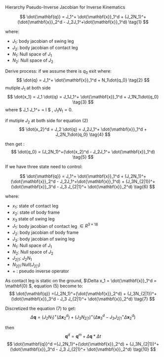 
Hierarchy Pseudo-Inverse Jacobian for Inverse Kinematics

$$
\dot{\mathbf{q}} = J_1^+ \dot{\mathbf{x}}_1^d + (J_2N_1)^+(\dot{\mathbf{x}}_2^d - J_2J_1^+\dot{\mathbf{x}}_1^d) \tag{1}
$$

where: 
* $J_1$: body jacobian of swing leg 
* $J_2$: body jacobian of contact leg 
* $N_1$: Null space of $J_1$ 
* $N_2$: Null space of $J_2$

Derive process: 
if we assume there is $q_0$ exit where:
$$
\dot{q} = J_1^+ \dot{\mathbf{x}}_1^d + N_1\dot{q_0} \tag{2}
$$
mutiple $J_1$ at both side 
$$
\dot{x_1} = J_1 \dot{q} = J_1J_1^+ \dot{\mathbf{x}}_1^d + J_1N_1\dot{q_0} \tag{3}
$$
where $ J_1 J_1^+ = I $ , $J_1N_1 = 0$.

if mutiple $J_2$ at both side for equation (2) 
$$
\dot{x_2}^d = J_2 \dot{q} = J_2J_1^+ \dot{\mathbf{x}}_1^d + J_2N_1\dot{q_0} \tag{4}
$$

then get : 
$$
\dot{q_0} = (J_2N_1)^+(\dot{x_2}^d - J_2J_1^+ \dot{\mathbf{x}}_1^d) \tag{5}
$$


If we have three state need to control:

$$
\dot{\mathbf{q}} = J_1^+ \dot{\mathbf{x}}_1^d + (J_2N_1)^+(\dot{\mathbf{x}}_2^d - J_2J_1^+\dot{\mathbf{x}}_1^d) + (J_3N_{2|1})^+ (\dot{\mathbf{x}}_3^d - J_3 J_{2|1}^+ \dot{\mathbf{x}}_2^d)  \tag{6}
$$

where: 
* $x_1$: state of contact leg 
* $x_2$: state of body frame
* $x_3$  state of swing leg 
* $J_1$: body jacobian of contact leg $\in R^{3 \times 18}$
* $J_2$: body jacobian of body frame 
* $J_3$: body jacobian of swing leg 
* $N_1$: Null space of $J_1$ 
* $N_2$: Null space of $J_2$
* $J_{2|1}$: $J_2N_1$
* $N_{2|1}$:$Null(J_{2|1})$
* $+$ : pseudo inverse operator 


As contact leg is static on the ground, $\Delta x_1 = \dot{\mathbf{x}}_1^d = \mathbf{0} $, equation (5) become to:
$$
\dot{\mathbf{q}} =(J_2N_1)^+(\dot{\mathbf{x}}_2^d) + (J_3N_{2|1})^+ (\dot{\mathbf{x}}_3^d - J_3 J_{2|1}^+ \dot{\mathbf{x}}_2^d)  \tag{7}
$$

Discretized the equation (7) to get: 
$$
\Delta{\mathbf{q}} =(J_2N_1)^+(\Delta{\mathbf{x}}_2^d) + (J_3N_{2|1})^+ (\Delta{\mathbf{x}}_3^d - J_3 J_{2|1}^+ \Delta{\mathbf{x}}_2^d)  \tag{8}
$$

then 
$$
\mathbf{q}^d = \mathbf{q}^m  + \Delta\mathbf{q} * \Delta t  \tag{9}
$$
$$
\dot{\mathbf{q}}^d =(J_2N_1)^+(\dot{\mathbf{x}}_2^d) + (J_3N_{2|1})^+ (\dot{\mathbf{x}}_3^d - J_3 J_{2|1}^+ \dot{\mathbf{x}}_2^d)  \tag{10}
$$